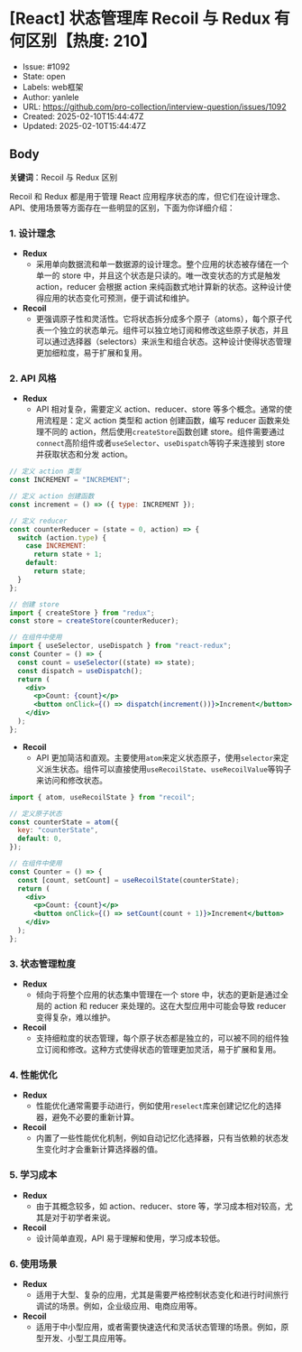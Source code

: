 # [React] 状态管理库 Recoil 与 Redux 有何区别【热度: 210】

- Issue: #1092
- State: open
- Labels: web框架
- Author: yanlele
- URL: https://github.com/pro-collection/interview-question/issues/1092
- Created: 2025-02-10T15:44:47Z
- Updated: 2025-02-10T15:44:47Z

## Body

**关键词**：Recoil 与 Redux 区别

Recoil 和 Redux 都是用于管理 React 应用程序状态的库，但它们在设计理念、API、使用场景等方面存在一些明显的区别，下面为你详细介绍：

### 1. 设计理念

- **Redux**
  - 采用单向数据流和单一数据源的设计理念。整个应用的状态被存储在一个单一的 store 中，并且这个状态是只读的。唯一改变状态的方式是触发 action，reducer 会根据 action 来纯函数式地计算新的状态。这种设计使得应用的状态变化可预测，便于调试和维护。
- **Recoil**
  - 更强调原子性和灵活性。它将状态拆分成多个原子（atoms），每个原子代表一个独立的状态单元。组件可以独立地订阅和修改这些原子状态，并且可以通过选择器（selectors）来派生和组合状态。这种设计使得状态管理更加细粒度，易于扩展和复用。

### 2. API 风格

- **Redux**
  - API 相对复杂，需要定义 action、reducer、store 等多个概念。通常的使用流程是：定义 action 类型和 action 创建函数，编写 reducer 函数来处理不同的 action，然后使用`createStore`函数创建 store。组件需要通过`connect`高阶组件或者`useSelector`、`useDispatch`等钩子来连接到 store 并获取状态和分发 action。

```jsx
// 定义 action 类型
const INCREMENT = "INCREMENT";

// 定义 action 创建函数
const increment = () => ({ type: INCREMENT });

// 定义 reducer
const counterReducer = (state = 0, action) => {
  switch (action.type) {
    case INCREMENT:
      return state + 1;
    default:
      return state;
  }
};

// 创建 store
import { createStore } from "redux";
const store = createStore(counterReducer);

// 在组件中使用
import { useSelector, useDispatch } from "react-redux";
const Counter = () => {
  const count = useSelector((state) => state);
  const dispatch = useDispatch();
  return (
    <div>
      <p>Count: {count}</p>
      <button onClick={() => dispatch(increment())}>Increment</button>
    </div>
  );
};
```

- **Recoil**
  - API 更加简洁和直观。主要使用`atom`来定义状态原子，使用`selector`来定义派生状态。组件可以直接使用`useRecoilState`、`useRecoilValue`等钩子来访问和修改状态。

```jsx
import { atom, useRecoilState } from "recoil";

// 定义原子状态
const counterState = atom({
  key: "counterState",
  default: 0,
});

// 在组件中使用
const Counter = () => {
  const [count, setCount] = useRecoilState(counterState);
  return (
    <div>
      <p>Count: {count}</p>
      <button onClick={() => setCount(count + 1)}>Increment</button>
    </div>
  );
};
```

### 3. 状态管理粒度

- **Redux**
  - 倾向于将整个应用的状态集中管理在一个 store 中，状态的更新是通过全局的 action 和 reducer 来处理的。这在大型应用中可能会导致 reducer 变得复杂，难以维护。
- **Recoil**
  - 支持细粒度的状态管理，每个原子状态都是独立的，可以被不同的组件独立订阅和修改。这种方式使得状态的管理更加灵活，易于扩展和复用。

### 4. 性能优化

- **Redux**
  - 性能优化通常需要手动进行，例如使用`reselect`库来创建记忆化的选择器，避免不必要的重新计算。
- **Recoil**
  - 内置了一些性能优化机制，例如自动记忆化选择器，只有当依赖的状态发生变化时才会重新计算选择器的值。

### 5. 学习成本

- **Redux**
  - 由于其概念较多，如 action、reducer、store 等，学习成本相对较高，尤其是对于初学者来说。
- **Recoil**
  - 设计简单直观，API 易于理解和使用，学习成本较低。

### 6. 使用场景

- **Redux**
  - 适用于大型、复杂的应用，尤其是需要严格控制状态变化和进行时间旅行调试的场景。例如，企业级应用、电商应用等。
- **Recoil**
  - 适用于中小型应用，或者需要快速迭代和灵活状态管理的场景。例如，原型开发、小型工具应用等。

